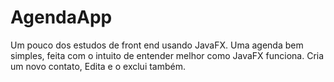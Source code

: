 # AgendaApp
Um pouco dos estudos de front end usando JavaFX.
Uma agenda bem simples, feita com o intuito de entender melhor como JavaFX funciona.
Cria um novo contato, Edita e o exclui também.
